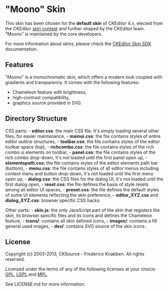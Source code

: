 <h1 id="%22moono%22-skin">"Moono" Skin</h1>

<p>This skin has been chosen for the <strong>default skin</strong> of CKEditor 4.x, elected from the CKEditor
<a href="http://ckeditor.com/blog/new_ckeditor_4_skin">skin contest</a> and further shaped by
the CKEditor team. "Moono" is maintained by the core developers.</p>

<p>For more information about skins, please check the <a href="http://docs.cksource.com/CKEditor_4.x/Skin_SDK">CKEditor Skin SDK</a>
documentation.</p>

<h2 id="features">Features</h2>

<p>"Moono" is a monochromatic skin, which offers a modern look coupled with gradients and transparency.
It comes with the following features:</p>

<ul>
<li>Chameleon feature with brightness,</li>
<li>high-contrast compatibility,</li>
<li>graphics source provided in SVG.</li>
</ul>

<h2 id="directory-structure">Directory Structure</h2>

<p>CSS parts:
- <strong>editor.css</strong>: the main CSS file. It's simply loading several other files, for easier maintenance,
- <strong>mainui.css</strong>: the file contains styles of entire editor outline structures,
- <strong>toolbar.css</strong>: the file contains styles of the editor toolbar space (top),
- <strong>richcombo.css</strong>: the file contains styles of the rich combo ui elements on toolbar,
- <strong>panel.css</strong>: the file contains styles of the rich combo drop-down, it's not loaded
until the first panel open up,
- <strong>elementspath.css</strong>: the file contains styles of the editor elements path bar (bottom),
- <strong>menu.css</strong>: the file contains styles of all editor menus including context menu and button drop-down,
it's not loaded until the first menu open up,
- <strong>dialog.css</strong>: the CSS files for the dialog UI, it's not loaded until the first dialog open,
- <strong>reset.css</strong>: the file defines the basis of style resets among all editor UI spaces,
- <strong>preset.css</strong>: the file defines the default styles of some UI elements reflecting the skin preference,
- <strong>editor_XYZ.css</strong> and <strong>dialog_XYZ.css</strong>: browser specific CSS hacks.</p>

<p>Other parts:
- <strong>skin.js</strong>: the only JavaScript part of the skin that registers the skin, its browser specific files and its icons and defines the Chameleon feature,
- <strong>icons/</strong>: contains all skin defined icons,
- <strong>images/</strong>: contains a fill general used images,
- <strong>dev/</strong>: contains SVG source of the skin icons.</p>

<h2 id="license">License</h2>

<p>Copyright (c) 2003-2013, CKSource - Frederico Knabben. All rights reserved.</p>

<p>Licensed under the terms of any of the following licenses at your choice: <a href="http://www.gnu.org/licenses/gpl.html">GPL</a>, <a href="http://www.gnu.org/licenses/lgpl.html">LGPL</a> and <a href="http://www.mozilla.org/MPL/MPL-1.1.html">MPL</a>.</p>

<p>See LICENSE.md for more information.</p>
